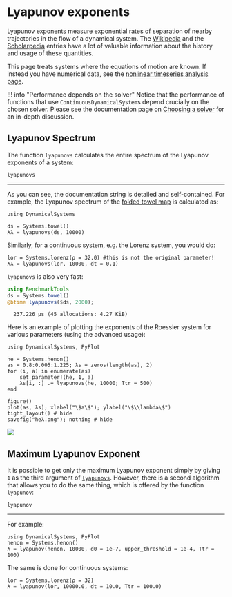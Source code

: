 # Lyapunov exponents
Lyapunov exponents measure exponential rates of separation of nearby trajectories in the flow
of a dynamical system. The [Wikipedia](https://en.wikipedia.org/wiki/Lyapunov_exponent) and the [Scholarpedia](http://www.scholarpedia.org/article/Lyapunov_exponent) entries have a lot of valuable information about the history and usage of these quantities.

This page treats systems where the equations of motion are known. If instead
you have numerical data, see the [nonlinear timeseries analysis page](nlts).

!!! info "Performance depends on the solver"
    Notice that the performance of functions that use `ContinuousDynamicalSystem`s depend crucially on the chosen solver. Please see the documentation page on [Choosing a solver](@ref) for an in-depth discussion.

## Lyapunov Spectrum

The function `lyapunovs` calculates the entire spectrum of the Lyapunov
exponents of a system:
```@docs
lyapunovs
```
---
As you can see, the documentation string is detailed and self-contained. For example,
the Lyapunov spectrum of the [folded towel map](http://www.scholarpedia.org/article/Hyperchaos)
is calculated as:
```@example lyap
using DynamicalSystems

ds = Systems.towel()
λλ = lyapunovs(ds, 10000)
```
Similarly, for a continuous system, e.g. the Lorenz system, you would do:
```@example lyap
lor = Systems.lorenz(ρ = 32.0) #this is not the original parameter!
λλ = lyapunovs(lor, 10000, dt = 0.1)
```

`lyapunovs` is also very fast:
```julia
using BenchmarkTools
ds = Systems.towel()
@btime lyapunovs($ds, 2000);
```
```
  237.226 μs (45 allocations: 4.27 KiB)
```

Here is an example of plotting the exponents of the Roessler system for various parameters (using the advanced usage):
```@example lyap
using DynamicalSystems, PyPlot

he = Systems.henon()
as = 0.8:0.005:1.225; λs = zeros(length(as), 2)
for (i, a) in enumerate(as)
    set_parameter!(he, 1, a)
    λs[i, :] .= lyapunovs(he, 10000; Ttr = 500)
end

figure()
plot(as, λs); xlabel("\$a\$"); ylabel("\$\\lambda\$")
tight_layout() # hide
savefig("heλ.png"); nothing # hide
```
![](heλ.png)



## Maximum Lyapunov Exponent
It is possible to get only the maximum Lyapunov exponent simply by giving
`1` as the third argument of [`lyapunovs`](@ref). However, there is a second algorithm that allows you to do the same thing, which is offered by the function `lyapunov`:
```@docs
lyapunov
```
---
For example:
```@example lyap
using DynamicalSystems, PyPlot
henon = Systems.henon()
λ = lyapunov(henon, 10000, d0 = 1e-7, upper_threshold = 1e-4, Ttr = 100)
```

The same is done for continuous systems:
```@example lyap
lor = Systems.lorenz(ρ = 32)
λ = lyapunov(lor, 10000.0, dt = 10.0, Ttr = 100.0)
```
